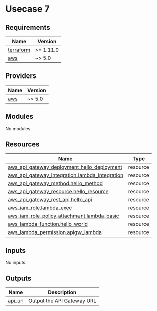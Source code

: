 # Usecase 7

<!-- BEGIN_TF_DOCS -->
## Requirements

| Name | Version |
|------|---------|
| <a name="requirement_terraform"></a> [terraform](#requirement\_terraform) | >= 1.11.0 |
| <a name="requirement_aws"></a> [aws](#requirement\_aws) | ~> 5.0 |

## Providers

| Name | Version |
|------|---------|
| <a name="provider_aws"></a> [aws](#provider\_aws) | ~> 5.0 |

## Modules

No modules.

## Resources

| Name | Type |
|------|------|
| [aws_api_gateway_deployment.hello_deployment](https://registry.terraform.io/providers/hashicorp/aws/latest/docs/resources/api_gateway_deployment) | resource |
| [aws_api_gateway_integration.lambda_integration](https://registry.terraform.io/providers/hashicorp/aws/latest/docs/resources/api_gateway_integration) | resource |
| [aws_api_gateway_method.hello_method](https://registry.terraform.io/providers/hashicorp/aws/latest/docs/resources/api_gateway_method) | resource |
| [aws_api_gateway_resource.hello_resource](https://registry.terraform.io/providers/hashicorp/aws/latest/docs/resources/api_gateway_resource) | resource |
| [aws_api_gateway_rest_api.hello_api](https://registry.terraform.io/providers/hashicorp/aws/latest/docs/resources/api_gateway_rest_api) | resource |
| [aws_iam_role.lambda_exec](https://registry.terraform.io/providers/hashicorp/aws/latest/docs/resources/iam_role) | resource |
| [aws_iam_role_policy_attachment.lambda_basic](https://registry.terraform.io/providers/hashicorp/aws/latest/docs/resources/iam_role_policy_attachment) | resource |
| [aws_lambda_function.hello_world](https://registry.terraform.io/providers/hashicorp/aws/latest/docs/resources/lambda_function) | resource |
| [aws_lambda_permission.apigw_lambda](https://registry.terraform.io/providers/hashicorp/aws/latest/docs/resources/lambda_permission) | resource |

## Inputs

No inputs.

## Outputs

| Name | Description |
|------|-------------|
| <a name="output_api_url"></a> [api\_url](#output\_api\_url) | Output the API Gateway URL |
<!-- END_TF_DOCS -->